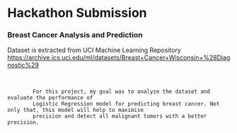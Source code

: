 <h1> Hackathon Submission </h1>
<h3> Breast Cancer Analysis and Prediction </h3>

<p> 

Dataset is extracted from UCI Machine Learning Repository 
  <href> 
          https://archive.ics.uci.edu/ml/datasets/Breast+Cancer+Wisconsin+%28Diagnostic%29 
  </href>

<br>

            For this project, my goal was to analyze the dataset and evaluate the performance of 
            Logistic Regression model for predicting breast cancer. Not only that, this model will help to maximise
            precision and detect all malignant tumors with a better precision.
            
</p>
